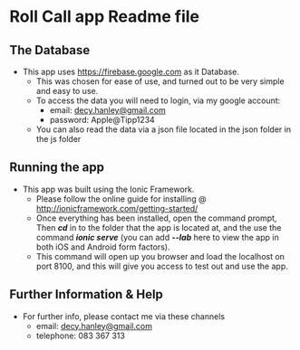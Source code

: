 # Roll Call app Readme file

## The Database

* This app uses https://firebase.google.com as it Database.
  * This was chosen for ease of use, and turned out to be very simple and easy to use.
  * To access the data you will need to login, via my google account:
    * email: decy.hanley@gmail.com
    * password: Apple@Tipp1234
  * You can also read the data via a json file located in the json folder in the js folder

## Running the app

* This app was built using the Ionic Framework.
  * Please follow the online guide for installing @ http://ionicframework.com/getting-started/
  * Once everything has been installed, open the command prompt, Then __*cd*__ in to the folder that the app is located at,
    and the use the command __*ionic serve*__ (you can add __*--lab*__ here to view the app in both iOS and Android form factors).
  * This command will open up you browser and load the localhost on port 8100, and this will give you access to test out and use the app.

## Further Information & Help

* For further info, please contact me via these channels
  * email: decy.hanley@gmail.com
  * telephone: 083 367 313
